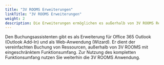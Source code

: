 ```yaml
---
title: "3V ROOMS Erweiterungen"
linkTitle: "3V ROOMS Erweiterungen"
weight: 2
description: Die Erweiterungen ermöglichen es außerhalb von 3V ROOMS Ressourcen zu buchen.
---
```

Den Buchungsassistenten gibt es als Erweiterung für Office 365 Outlook (Outlook Add-In) und als Web-Anwendung (Wizard). Er dient der vereinfachten Buchung von Ressourcen, außerhalb von 3V ROOMS mit eingeschränktem Funktionsumfang. Zur Nutzung des kompletten Funktionsumfang nutzen Sie weiterhin die 3V ROOMS Anwendung.
